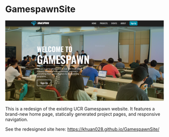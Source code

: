 # GamespawnSite

![Screenshot](https://github.com/khuan028/GamespawnSite/blob/master/gamespawn%20redesign%20home%20page.png)

This is a redesign of the existing UCR Gamespawn website. It features a brand-new home page, statically generated project pages, and responsive navigation.

See the redesigned site here: https://khuan028.github.io/GamespawnSite/
